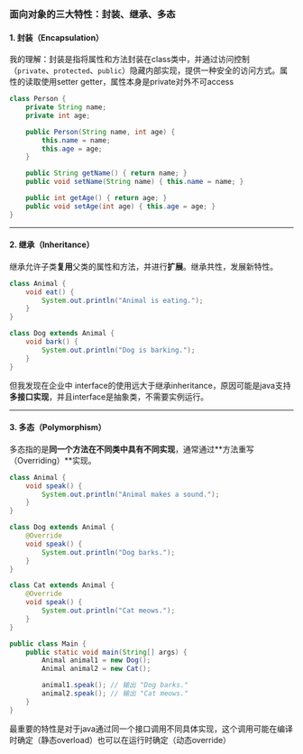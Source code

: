 ### **面向对象的三大特性：封装、继承、多态**

#### **1. 封装（Encapsulation）**

我的理解：封装是指将属性和方法封装在class类中，并通过访问控制（`private`、`protected`、`public`）隐藏内部实现，提供一种安全的访问方式。属性的读取使用setter getter，属性本身是private对外不可access

```java
class Person {
    private String name;
    private int age;

    public Person(String name, int age) {
        this.name = name;
        this.age = age;
    }

    public String getName() { return name; }
    public void setName(String name) { this.name = name; }

    public int getAge() { return age; }
    public void setAge(int age) { this.age = age; }
}
```



------

#### **2. 继承（Inheritance）**

继承允许子类**复用**父类的属性和方法，并进行**扩展**。继承共性，发展新特性。

```java
class Animal {
    void eat() {
        System.out.println("Animal is eating.");
    }
}

class Dog extends Animal {
    void bark() {
        System.out.println("Dog is barking.");
    }
}
```

但我发现在企业中 interface的使用远大于继承inheritance，原因可能是java支持**多接口实现**，并且interface是抽象类，不需要实例运行。



------

#### **3. 多态（Polymorphism）**

多态指的是**同一个方法在不同类中具有不同实现**，通常通过**方法重写（Overriding）**实现。

```java
class Animal {
    void speak() {
        System.out.println("Animal makes a sound.");
    }
}

class Dog extends Animal {
    @Override
    void speak() {
        System.out.println("Dog barks.");
    }
}

class Cat extends Animal {
    @Override
    void speak() {
        System.out.println("Cat meows.");
    }
}

public class Main {
    public static void main(String[] args) {
        Animal animal1 = new Dog();
        Animal animal2 = new Cat();

        animal1.speak(); // 输出 "Dog barks."
        animal2.speak(); // 输出 "Cat meows."
    }
}
```

最重要的特性是对于java通过同一个接口调用不同具体实现，这个调用可能在编译时确定（静态overload）也可以在运行时确定（动态override）